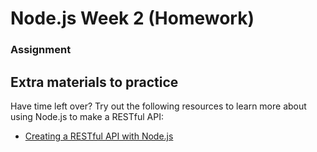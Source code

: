# Node.js Week 2 (Homework)

### Assignment

## Extra materials to practice

Have time left over? Try out the following resources to learn more about using Node.js to make a RESTful API:

- [Creating a RESTful API with Node.js](https://www.youtube.com/playlist?list=PL55RiY5tL51q4D-B63KBnygU6opNPFk_q)
